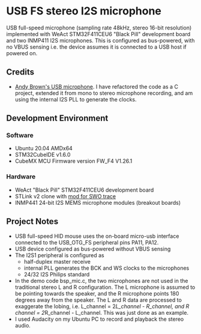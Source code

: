 # USB FS stereo I2S microphone

USB full-speed microphone (sampling rate 48kHz, stereo 16-bit resolution) implemented with WeAct STM32F411CEU6 "Black Pill" development board and two INMP411 I2S microphones. 
This is configured as bus-powered, with no VBUS sensing i.e. the device assumes it is connected to a USB host if powered on. 

## Credits

* [Andy Brown's USB microphone](https://andybrown.me.uk/2021/03/13/usb-microphone/). I have refactored the code as a C project, extended it from mono to stereo microphone recording, and am using the internal I2S PLL to generate the clocks.

## Development Environment

### Software

* Ubuntu 20.04 AMDx64
* STM32CubeIDE v1.6.0
* CubeMX MCU Firmware version FW_F4 V1.26.1

### Hardware

* WeAct "Black Pill" STM32F411CEU6 development board 
* STLink v2 clone with [mod for SWO trace](http://eeblog.co.uk/2018/11/29/swo-with-cubemx-using-st-link-clones/)
* INMP441 24-bit I2S MEMS microphone modules (breakout boards)

  
## Project Notes

* USB full-speed HID mouse uses the on-board micro-usb interface connected to the USB_OTG_FS peripheral pins PA11, PA12.
* USB device configured as bus-powered without VBUS sensing
* The I2S1 peripheral is configured as 
  * half-duplex master receive
  * internal PLL generates the BCK and WS clocks to the microphones
  * 24/32 I2S Philips standard
* In the demo code bsp_mic.c, the two microphones are not used in the traditional stereo L and R configuration. The L microphone
is assumed to be pointing towards the speaker, and the R microphone points 180 degrees away from the speaker. The L and R data are processed to exaggerate the lobing, i.e. L_channel = 2*L_channel - R_channel, and R channel = 2*R_channel  - L_channel. This was just done as an example. 
* I used Audacity on my Ubuntu PC to record and playback the stereo audio. 

